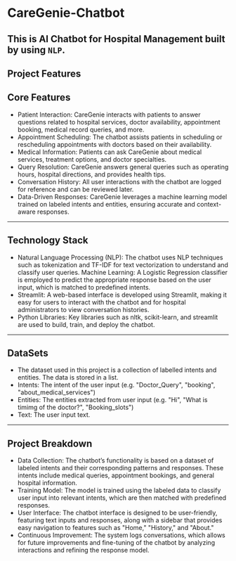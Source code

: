# CareGenie-Chatbot
This is AI Chatbot for Hospital Management built by using `NLP`.
--- 
Project Features
---
## Core Features
- Patient Interaction: CareGenie interacts with patients to answer questions related to hospital services, doctor availability, appointment booking, medical record queries, and more.
- Appointment Scheduling: The chatbot assists patients in scheduling or rescheduling appointments with doctors based on their availability.
- Medical Information: Patients can ask CareGenie about medical services, treatment options, and doctor specialties.
- Query Resolution: CareGenie answers general queries such as operating hours, hospital directions, and provides health tips.
- Conversation History: All user interactions with the chatbot are logged for reference and can be reviewed later.
- Data-Driven Responses: CareGenie leverages a machine learning model trained on labeled intents and entities, ensuring accurate and context-aware responses.
---
## Technology Stack
- Natural Language Processing (NLP): The chatbot uses NLP techniques such as tokenization and TF-IDF for text vectorization to understand and classify user queries.
Machine Learning: A Logistic Regression classifier is employed to predict the appropriate response based on the user input, which is matched to predefined intents.
- Streamlit: A web-based interface is developed using Streamlit, making it easy for users to interact with the chatbot and for hospital administrators to view conversation histories.
- Python Libraries: Key libraries such as nltk, scikit-learn, and streamlit are used to build, train, and deploy the chatbot.
---
## DataSets
- The dataset used in this project is a collection of labelled intents and entities. The data is stored in a list.
- Intents: The intent of the user input (e.g. "Doctor_Query", "booking", "about_medical_services")
- Entities: The entities extracted from user input (e.g. "Hi", "What is timimg of the doctor?", "Booking_slots")
- Text: The user input text.
---
## Project Breakdown
- Data Collection: The chatbot’s functionality is based on a dataset of labeled intents and their corresponding patterns and responses. These intents include medical queries, appointment bookings, and general hospital information.
- Training Model: The model is trained using the labeled data to classify user input into relevant intents, which are then matched with predefined responses.
- User Interface: The chatbot interface is designed to be user-friendly, featuring text inputs and responses, along with a sidebar that provides easy navigation to features such as "Home," "History," and "About."
- Continuous Improvement: The system logs conversations, which allows for future improvements and fine-tuning of the chatbot by analyzing interactions and refining the response model.
